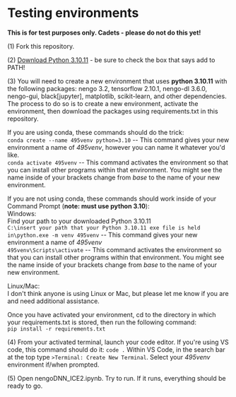 # Testing environments

**This is for test purposes only. Cadets - please do not do this yet!**

(1) Fork this repository.

(2) [Download Python 3.10.11](https://www.python.org/ftp/python/3.10.11/python-3.10.11-amd64.exe) - be sure to check the box that says add to PATH!

(3) You will need to create a new environment that uses **python 3.10.11** with the following packages: nengo 3.2, tensorflow 2.10.1, nengo-dl 3.6.0, nengo-gui, black[jupyter], matplotlib, scikit-learn, and other dependencies. The process to do so is to create a new environment, activate the environment, then download the packages using requirements.txt in this repository. 

If you are using conda, these commands should do the trick:  
`conda create --name 495venv python=3.10` -- This command gives your new environment a name of *495venv*, however you can name it whatever you'd like.  
`conda activate 495venv` -- This command activates the environment so that you can install other programs within that environment. You might see the name inside of your brackets change from *base* to the name of your new environment.

If you are not using conda, these commands should work inside of your Command Prompt (**note: must use python 3.10**):  
Windows:  
Find your path to your downloaded Python 3.10.11  
`C:\insert your path that your Python 3.10.11 exe file is held in\python.exe -m venv 495venv` -- This command gives your new environment a name of *495venv*  
`495venv\Scripts\activate` -- This command activates the environment so that you can install other programs within that environment. You might see the name inside of your brackets change from *base* to the name of your new environment. 
  
Linux/Mac:  
I don't think anyone is using Linux or Mac, but please let me know if you are and need additional assistance.
  
Once you have activated your environment, cd to the directory in which your requirements.txt is stored, then run the following command:  
`pip install -r requirements.txt`  
  
(4) From your activated terminal, launch your code editor. If you're using VS code, this command should do it: `code .` Within VS Code, in the search bar at the top type `>Terminal: Create New Terminal`. Select your _495venv_ environment if/when prompted. 
  
(5) Open nengoDNN_ICE2.ipynb. Try to run. If it runs, everything should be ready to go. 

